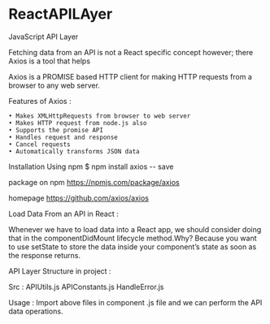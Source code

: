 # ReactAPILAyer
JavaScript API Layer

Fetching data from an API is not a React specific concept however; there Axios is a tool that helps 

Axios is a PROMISE based HTTP client for making HTTP requests from a browser to any web server.

Features of Axios :

    • Makes XMLHttpRequests from browser to web server
    • Makes HTTP request from node.js also
    • Supports the promise API
    • Handles request and response
    • Cancel requests
    • Automatically transforms JSON data

Installation Using npm
$ npm install axios -- save

package on npm
https://npmjs.com/package/axios

homepage
https://github.com/axios/axios


Load Data From an API in React :

Whenever we have to load data into a React app, we should consider doing that in the componentDidMount lifecycle method.Why? Because you want to use setState to store the data inside your component’s state as soon as the response returns.

API Layer Structure in project :

Src :
APIUtils.js
APIConstants.js
HandleError.js

Usage : Import above files in component .js file and we can perform the API data operations. 
